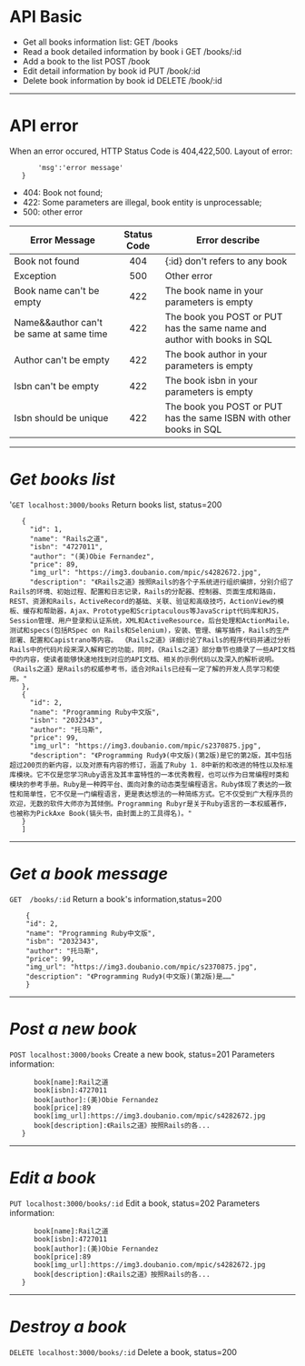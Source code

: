 # **API Basic**
* Get all books information list:                 GET       /books
* Read a book detailed information by book i      GET       /books/:id
* Add a book to the list                          POST      /book
* Edit detail information by book id              PUT       /book/:id
* Delete book information by book id              DELETE    /book/:id

***
# **API error**
When an error occured, HTTP Status Code is 404,422,500.
Layout of error:
 ```{
        'msg':'error message'
    }
 ```
* 404:  Book not found;
* 422:  Some parameters are illegal, book entity is unprocessable;
* 500:  other error


|Error Message                          |Status Code        |     Error describe
|---------------------------------------|:-----------------:|-------------------------------------------------------------------------
|Book not found                         |    404            | {:id} don't refers to any book
|Exception                              |    500            | Other error
|Book name can't be empty               |    422            | The book name in your parameters is empty
|Name&&author can't be same at same time|    422            | The book you POST or PUT has the same name and author with books in SQL
|Author can't be empty                  |    422            | The book author in your parameters is empty
|Isbn can't be empty                    |    422            | The book isbn in your parameters is empty
|Isbn should be unique                  |    422            |The book you POST or PUT has the same ISBN with other books in SQL

***
# *Get books list*
'`GET localhost:3000/books`
Return books list, status=200
 ```[
    {
      "id": 1,
      "name": "Rails之道",
      "isbn": "4727011",
      "author": "(美)Obie Fernandez",
      "price": 89,
      "img_url": "https://img3.doubanio.com/mpic/s4282672.jpg",
      "description": "《Rails之道》按照Rails的各个子系统进行组织编排，分别介绍了Rails的环境、初始过程、配置和日志记录，Rails的分配器、控制器、页面生成和路由，REST、资源和Rails，ActiveRecord的基础、关联、验证和高级技巧，ActionView的模板、缓存和帮助器，Ajax、Prototype和Scriptaculous等JavaScript代码库和RJS，Session管理、用户登录和认证系统，XML和ActiveResource，后台处理和ActionMaile，测试和specs(包括RSpec on Rails和Selenium)，安装、管理、编写插件，Rails的生产部署、配置和Capistrano等内容。 《Rails之道》详细讨论了Rails的程序代码并通过分析Rails中的代码片段来深入解释它的功能，同时，《Rails之道》部分章节也摘录了一些API文档中的内容，使读者能够快速地找到对应的API文档、相关的示例代码以及深入的解析说明。 《Rails之道》是Rails的权威参考书，适合对Rails已经有一定了解的开发人员学习和使用。"
    },
    {
      "id": 2,
      "name": "Programming Ruby中文版",
      "isbn": "2032343",
      "author": "托马斯",
      "price": 99,
      "img_url": "https://img3.doubanio.com/mpic/s2370875.jpg",
      "description": "《Programming Rudy》(中文版)(第2版)是它的第2版，其中包括超过200页的新内容，以及对原有内容的修订，涵盖了Ruby 1．8中新的和改进的特性以及标准库模块。它不仅是您学习Ruby语言及其丰富特性的一本优秀教程，也可以作为日常编程时类和模块的参考手册。Ruby是一种跨平台、面向对象的动态类型编程语言。Ruby体现了表达的一致性和简单性，它不仅是一门编程语言，更是表达想法的一种简练方式。它不仅受到广大程序员的欢迎，无数的软件大师亦为其倾倒。Programming Rubyr是关于Ruby语言的一本权威著作，也被称为PickAxe Book(镐头书，由封面上的工具得名)。"
    }
    ]
 ```

***
# *Get a book message*
`GET  /books/:id`
Return a book's information,status=200
```
    {
    "id": 2,
    "name": "Programming Ruby中文版",
    "isbn": "2032343",
    "author": "托马斯",
    "price": 99,
    "img_url": "https://img3.doubanio.com/mpic/s2370875.jpg",
    "description": "《Programming Rudy》(中文版)(第2版)是……"
    }
 ```

***
# *Post a new book*
`POST localhost:3000/books`
Create a new book, status=201
Parameters information:
 ```{
       book[name]:Rail之道
       book[isbn]:4727011
       book[author]:(美)Obie Fernandez
       book[price]:89
       book[img_url]:https://img3.doubanio.com/mpic/s4282672.jpg
       book[description]:《Rails之道》按照Rails的各...
    }
 ```

***
# *Edit a book*
`PUT localhost:3000/books/:id`
Edit a book, status=202
Parameters information:
 ```{
       book[name]:Rail之道
       book[isbn]:4727011
       book[author]:(美)Obie Fernandez
       book[price]:89
       book[img_url]:https://img3.doubanio.com/mpic/s4282672.jpg
       book[description]:《Rails之道》按照Rails的各...
    }
 ```

***
# *Destroy a book*
`DELETE localhost:3000/books/:id`
Delete a book, status=200














